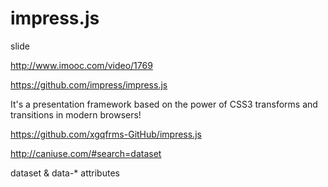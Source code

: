 # impress.js

slide

http://www.imooc.com/video/1769

https://github.com/impress/impress.js

It's a presentation framework based on the power of CSS3 transforms and transitions in modern browsers!

https://github.com/xgqfrms-GitHub/impress.js

http://caniuse.com/#search=dataset

dataset & data-\* attributes
